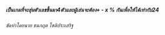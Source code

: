 ##### เป็นเกมที่จะสุ่มตัวเลขขึ้นมา4ตัวและผู้เล่นจะต้อง+ - x % กันเพื่อให้ได้เท่ากับ24
###### ขัดทำโดยนาย ธนกฤต โชติประเสริฐ
